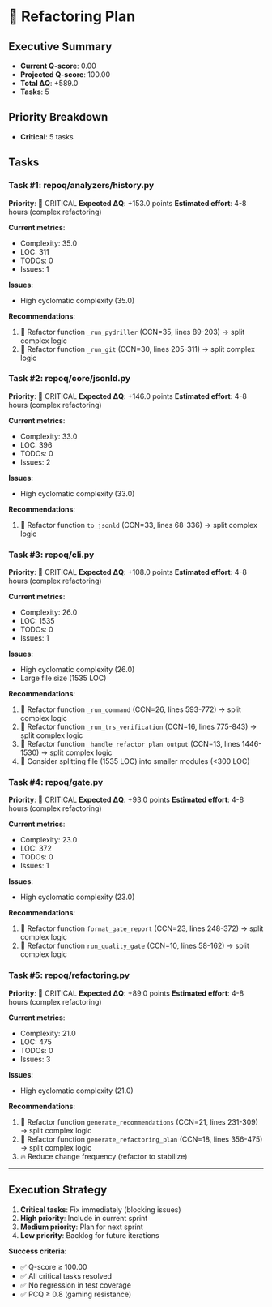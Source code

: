 # 🔧 Refactoring Plan

## Executive Summary

- **Current Q-score**: 0.00
- **Projected Q-score**: 100.00
- **Total ΔQ**: +589.0
- **Tasks**: 5

## Priority Breakdown

- **Critical**: 5 tasks

## Tasks

### Task #1: repoq/analyzers/history.py

**Priority**: 🔴 CRITICAL
**Expected ΔQ**: +153.0 points
**Estimated effort**: 4-8 hours (complex refactoring)

**Current metrics**:

- Complexity: 35.0
- LOC: 311
- TODOs: 0
- Issues: 1

**Issues**:

- High cyclomatic complexity (35.0)

**Recommendations**:

1. 🎯 Refactor function `_run_pydriller` (CCN=35, lines 89-203) → split complex logic
2. 🎯 Refactor function `_run_git` (CCN=30, lines 205-311) → split complex logic

### Task #2: repoq/core/jsonld.py

**Priority**: 🔴 CRITICAL
**Expected ΔQ**: +146.0 points
**Estimated effort**: 4-8 hours (complex refactoring)

**Current metrics**:

- Complexity: 33.0
- LOC: 396
- TODOs: 0
- Issues: 2

**Issues**:

- High cyclomatic complexity (33.0)

**Recommendations**:

1. 🎯 Refactor function `to_jsonld` (CCN=33, lines 68-336) → split complex logic

### Task #3: repoq/cli.py

**Priority**: 🔴 CRITICAL
**Expected ΔQ**: +108.0 points
**Estimated effort**: 4-8 hours (complex refactoring)

**Current metrics**:

- Complexity: 26.0
- LOC: 1535
- TODOs: 0
- Issues: 1

**Issues**:

- High cyclomatic complexity (26.0)
- Large file size (1535 LOC)

**Recommendations**:

1. 🎯 Refactor function `_run_command` (CCN=26, lines 593-772) → split complex logic
2. 🎯 Refactor function `_run_trs_verification` (CCN=16, lines 775-843) → split complex logic
3. 🎯 Refactor function `_handle_refactor_plan_output` (CCN=13, lines 1446-1530) → split complex logic
4. 📏 Consider splitting file (1535 LOC) into smaller modules (<300 LOC)

### Task #4: repoq/gate.py

**Priority**: 🔴 CRITICAL
**Expected ΔQ**: +93.0 points
**Estimated effort**: 4-8 hours (complex refactoring)

**Current metrics**:

- Complexity: 23.0
- LOC: 372
- TODOs: 0
- Issues: 1

**Issues**:

- High cyclomatic complexity (23.0)

**Recommendations**:

1. 🎯 Refactor function `format_gate_report` (CCN=23, lines 248-372) → split complex logic
2. 🎯 Refactor function `run_quality_gate` (CCN=10, lines 58-162) → split complex logic

### Task #5: repoq/refactoring.py

**Priority**: 🔴 CRITICAL
**Expected ΔQ**: +89.0 points
**Estimated effort**: 4-8 hours (complex refactoring)

**Current metrics**:

- Complexity: 21.0
- LOC: 475
- TODOs: 0
- Issues: 3

**Issues**:

- High cyclomatic complexity (21.0)

**Recommendations**:

1. 🎯 Refactor function `generate_recommendations` (CCN=21, lines 231-309) → split complex logic
2. 🎯 Refactor function `generate_refactoring_plan` (CCN=18, lines 356-475) → split complex logic
3. 🔥 Reduce change frequency (refactor to stabilize)

---

## Execution Strategy

1. **Critical tasks**: Fix immediately (blocking issues)
2. **High priority**: Include in current sprint
3. **Medium priority**: Plan for next sprint
4. **Low priority**: Backlog for future iterations

**Success criteria**:

- ✅ Q-score ≥ 100.00
- ✅ All critical tasks resolved
- ✅ No regression in test coverage
- ✅ PCQ ≥ 0.8 (gaming resistance)
